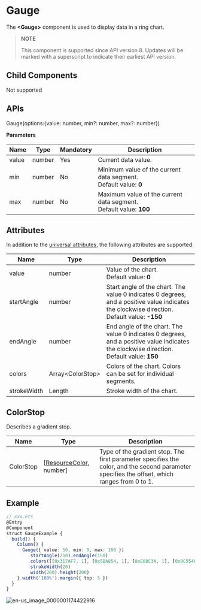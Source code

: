 # Gauge

The **\<Gauge>** component is used to display data in a ring chart.


>  **NOTE**
>
>  This component is supported since API version 8. Updates will be marked with a superscript to indicate their earliest API version.


## Child Components

Not supported


## APIs

Gauge(options:{value: number, min?: number, max?: number})

**Parameters**

| Name| Type| Mandatory| Description|
| -------- | -------- | -------- | -------- |
| value | number | Yes| Current data value.|
| min | number | No| Minimum value of the current data segment.<br>Default value: **0**|
| max | number | No| Maximum value of the current data segment.<br>Default value: **100**|

## Attributes

In addition to the [universal attributes](ts-universal-attributes-size.md), the following attributes are supported.

| Name| Type| Description|
| -------- | -------- | -------- |
| value | number | Value of the chart.<br>Default value: **0**|
| startAngle | number | Start angle of the chart. The value 0 indicates 0 degrees, and a positive value indicates the clockwise direction.<br>Default value: **-150**|
| endAngle | number | End angle of the chart. The value 0 indicates 0 degrees, and a positive value indicates the clockwise direction.<br>Default value: **150**|
| colors | Array&lt;ColorStop&gt; | Colors of the chart. Colors can be set for individual segments.|
| strokeWidth | Length | Stroke width of the chart.|

## ColorStop

Describes a gradient stop.

| Name     | Type            | Description                                                        |
| --------- | -------------------- | ------------------------------------------------------------ |
| ColorStop | [[ResourceColor](ts-types.md#resourcecolor), number] | Type of the gradient stop. The first parameter specifies the color, and the second parameter specifies the offset, which ranges from 0 to 1.|


## Example


```ts
// xxx.ets
@Entry
@Component
struct GaugeExample {
  build() {
    Column() {
      Gauge({ value: 50, min: 0, max: 100 })
        .startAngle(210).endAngle(150)
        .colors([[0x317AF7, 1], [0x5BA854, 1], [0xE08C3A, 1], [0x9C554B, 1], [0xD94838, 1]])
        .strokeWidth(20)
        .width(200).height(200)
    }.width('100%').margin({ top: 5 })
  }
}
```

![en-us_image_0000001174422916](figures/en-us_image_0000001174422916.png)
